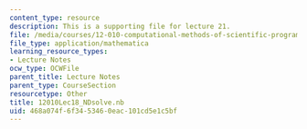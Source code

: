 ```yaml
---
content_type: resource
description: This is a supporting file for lecture 21.
file: /media/courses/12-010-computational-methods-of-scientific-programming-fall-2011/468a074f6f3453460eac101cd5e1c5bf_12010Lec18_NDsolve.nb
file_type: application/mathematica
learning_resource_types:
- Lecture Notes
ocw_type: OCWFile
parent_title: Lecture Notes
parent_type: CourseSection
resourcetype: Other
title: 12010Lec18_NDsolve.nb
uid: 468a074f-6f34-5346-0eac-101cd5e1c5bf
---
```

